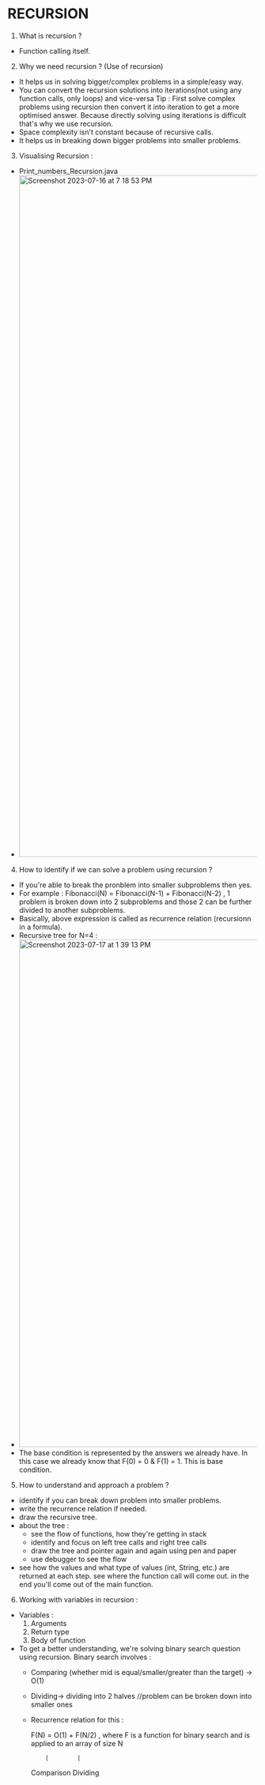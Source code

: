 # RECURSION

1. What is recursion ?
* Function calling itself.

2. Why we need recursion ? (Use of recursion)
* It helps us in solving bigger/complex problems in a simple/easy way.
* You can convert the recursion solutions into iterations(not using any function calls, only loops) and vice-versa
  Tip : First solve complex problems using recursion then convert it into iteration to get a more optimised answer. Because
  directly solving using iterations is difficult that's why we use recursion.
* Space complexity isn't constant because of recursive calls.
* It helps us in breaking down bigger problems into smaller problems.

3. Visualising Recursion :

* Print_numbers_Recursion.java
* <img width="1379" alt="Screenshot 2023-07-16 at 7 18 53 PM" src="https://github.com/ShrutiSharma-27/RECURSION/assets/53565103/b72ddb6b-514f-48a6-b733-257a86938175">

4. How to identify if we can solve a problem using recursion ?
* If you're able to break the pronblem into smaller subproblems then yes.
* For example : Fibonacci(N) = Fibonacci(N-1) + Fibonacci(N-2) , 1 problem is broken down into 2 subproblems and those 2 can be further divided to another subproblems.
* Basically, above expression is called as recurrence relation (recursionn in a formula).
* Recursive tree for N=4 :
* <img width="1027" alt="Screenshot 2023-07-17 at 1 39 13 PM" src="https://github.com/ShrutiSharma-27/RECURSION/assets/53565103/1008b319-80dc-4e5e-bfcb-18c66ecc0a61">
* The base condition is represented by the answers we already have. In this case we already know that F(0) = 0 & F(1) = 1. This is base condition.

5. How to understand and approach a problem ?
* identify if you can break down problem into smaller problems.
* write the recurrence relation if needed.
* draw the recursive tree.
* about the tree :
  * see the flow of functions, how they're getting in stack
  * identify and focus on left tree calls and right tree calls
  * draw the tree and pointer again and again using pen and paper
  * use debugger to see the flow
* see how the values and what type of values (int, String, etc.) are returned at each step. see where the function call will come out. in the end you'll come out of the main function.

6. Working with variables in recursion :
* Variables :
  1. Arguments
  2. Return type
  3. Body of function
* To get a better understanding, we're solving binary search question using recursion. Binary search involves :
  * Comparing (whether mid is equal/smaller/greater than the target) -> O(1) 
  * Dividing-> dividing into 2 halves //problem can be broken down into smaller ones
  * Recurrence relation for this :

    F(N) = O(1) + F(N/2) , where F is a function for binary search and is applied to an array of size N
    
            |        |

     Comparison          Dividing
